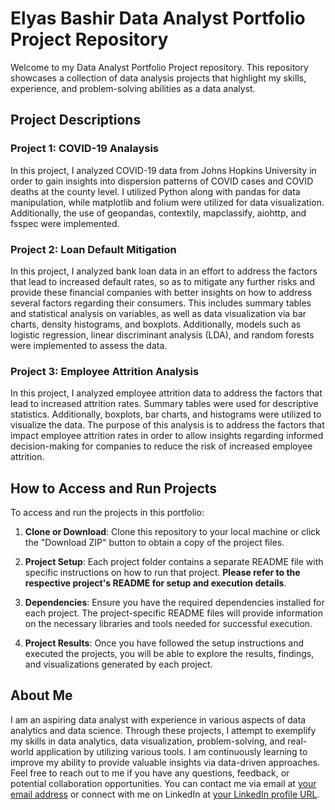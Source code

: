 # Elyas Bashir Data Analyst Portfolio Project Repository
Welcome to my Data Analyst Portfolio Project repository. This repository showcases a collection of data analysis projects that highlight my skills, experience, and problem-solving abilities as a data analyst.

## Project Descriptions
### Project 1: COVID-19 Analaysis
In this project, I analyzed COVID-19 data from Johns Hopkins University in order to gain insights into dispersion patterns of COVID cases and COVID deaths at the county level. I utilized Python along with pandas for data manipulation, while matplotlib and folium were utilized for data visualization. Additionally, the use of geopandas, contextily, mapclassify, aiohttp, and fsspec were implemented.

### Project 2: Loan Default Mitigation
In this project, I analyzed bank loan data in an effort to address the factors that lead to increased default rates, so as to mitigate any further risks and provide these financial companies with better insights on how to address several factors regarding their consumers. This includes summary tables and statistical analysis on variables, as well as data visualization via bar charts, density histograms, and boxplots. Additionally, models such as logistic regression, linear discriminant analysis (LDA), and random forests were implemented to assess the data.

### Project 3: Employee Attrition Analysis
In this project, I analyzed employee attrition data to address the factors that lead to increased attrition rates. Summary tables were used for descriptive statistics. Additionally, boxplots, bar charts, and histograms were utilized to visualize the data. The purpose of this analysis is to address the factors that impact employee attrition rates in order to allow insights regarding informed decision-making for companies to reduce the risk of increased employee attrition.

## How to Access and Run Projects

To access and run the projects in this portfolio:

1. **Clone or Download**: Clone this repository to your local machine or click the "Download ZIP" button to obtain a copy of the project files.

2. **Project Setup**: Each project folder contains a separate README file with specific instructions on how to run that project. **Please refer to the respective project's README for setup and execution details**.

3. **Dependencies**: Ensure you have the required dependencies installed for each project. The project-specific README files will provide information on the necessary libraries and tools needed for successful execution.

4. **Project Results**: Once you have followed the setup instructions and executed the projects, you will be able to explore the results, findings, and visualizations generated by each project.

## About Me
I am an aspiring data analyst with experience in various aspects of data analytics and data science. Through these projects, I attempt to exemplify my skills in data analytics, data visualization, problem-solving, and real-world application by utilizing various tools. I am continuously learning to improve my ability to provide valuable insights via data-driven approaches.
Feel free to reach out to me if you have any questions, feedback, or potential collaboration opportunities. You can contact me via email at [your email address](mailto:your@email.com) or connect with me on LinkedIn at [your LinkedIn profile URL]([https://www.linkedin.com/in/elyas-bashir-108637219/]).
